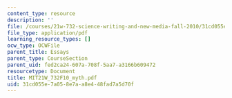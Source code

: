 ```yaml
---
content_type: resource
description: ''
file: /courses/21w-732-science-writing-and-new-media-fall-2010/31cd055e7a058e7aa8e448fad7a5d70f_MIT21W_732F10_myth.pdf
file_type: application/pdf
learning_resource_types: []
ocw_type: OCWFile
parent_title: Essays
parent_type: CourseSection
parent_uid: fed2ca24-607a-708f-5aa7-a3166b609472
resourcetype: Document
title: MIT21W_732F10_myth.pdf
uid: 31cd055e-7a05-8e7a-a8e4-48fad7a5d70f
---
```

